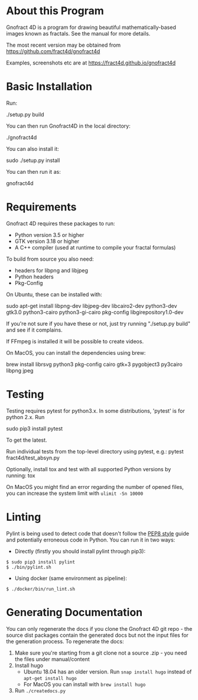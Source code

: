 
About this Program
==================

Gnofract 4D is a program for drawing beautiful mathematically-based
images known as fractals. See the manual for more details.

The most recent version may be obtained from
https://github.com/fract4d/gnofract4d

Examples, screenshots etc are at https://fract4d.github.io/gnofract4d

Basic Installation
==================

Run:

 ./setup.py build

You can then run Gnofract4D in the local directory:

./gnofract4d

You can also install it:

sudo ./setup.py install

You can then run it as:

gnofract4d

Requirements
============

Gnofract 4D requires these packages to run:

- Python version 3.5 or higher
- GTK version 3.18 or higher
- A C++ compiler (used at runtime to compile your fractal formulas)

To build from source you also need:
- headers for libpng and libjpeg
- Python headers
- Pkg-Config

On Ubuntu, these can be installed with:

sudo apt-get install libpng-dev libjpeg-dev libcairo2-dev python3-dev gtk3.0 python3-cairo python3-gi-cairo pkg-config libgirepository1.0-dev

If you're not sure if you have these or not, just try running
"./setup.py build" and see if it complains.

If FFmpeg is installed it will be possible to create videos.

On MacOS, you can install the dependencies using brew:

brew install librsvg python3 pkg-config cairo gtk+3 pygobject3 py3cairo libpng jpeg

Testing
=======

Testing requires pytest for python3.x. In some distributions, 'pytest' is for python 2.x. Run

sudo pip3 install pytest

To get the latest.

Run individual tests from the top-level directory using pytest, e.g.:
pytest fract4d/test_absyn.py

Optionally, install tox and test with all supported Python versions by running:
tox

On MacOS you might find an error regarding the number of opened files, you can increase the system limit with `ulimit -Sn 10000`

Linting
=======

Pylint is being used to detect code that doesn't follow the [PEP8 style](https://www.python.org/dev/peps/pep-0008/) guide and potentially erroneous code in Python.
You can run it in two ways:
 - Directly (firstly you should install pylint through pip3):
```
$ sudo pip3 install pylint
$ ./bin/pylint.sh
```
 - Using docker (same environment as pipeline):
```
$ ./docker/bin/run_lint.sh
```

Generating Documentation
========================

You can only regenerate the docs if you clone the Gnofract 4D git repo - the source dist packages contain the generated docs but not the input files for the generation process. To regenerate the docs:

1. Make sure you're starting from a git clone not a source .zip - you need the files under manual/content
1. Install hugo
    * Ubuntu 18.04 has an older version. Run `snap install hugo` instead of `apt-get install hugo`
    * For MacOS you can install with `brew install hugo`
1. Run `./createdocs.py`

